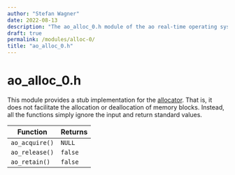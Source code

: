 ```yaml
---
author: "Stefan Wagner"
date: 2022-08-13
description: "The ao_alloc_0.h module of the ao real-time operating system."
draft: true
permalink: /modules/alloc-0/
title: "ao_alloc_0.h"
---
```


# ao_alloc_0.h

This module provides a stub implementation for the [allocator](../allocator.md). That is, it does not facilitate the allocation or deallocation of memory blocks. Instead, all the functions simply ignore the input and return standard values.

| Function | Returns |
|----------|---------|
| `ao_acquire()` | `NULL` |
| `ao_release()` | `false` |
| `ao_retain()` | `false` |

